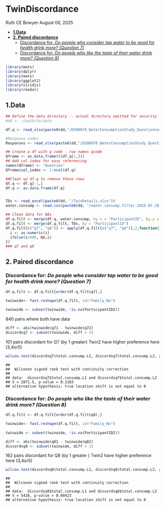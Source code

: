 TwinDiscordance
================
Ruth CE Bowyer
August 06, 2025

- [**1.Data**](#1data)
- [**2. Paired discordance**](#2-paired-discordance)
  - [Discordance for: *Do people who consider tap water to be good for
    health drink more? (Question
    7)*](#discordance-for-do-people-who-consider-tap-water-to-be-good-for-health-drink-more-question-7)
  - [Discordance for: *Do people who like the taste of their water drink
    more? (Question
    8)*](#discordance-for-do-people-who-like-the-taste-of-their-water-drink-more-question-8)

``` r
library(mets)
library(dplyr)
library(mets)
library(ggplot2)
library(viridis)
library(readxl)
```

## **1.Data**

``` r
## Define the data directory -- actual directory omitted for security
#dd <- ~/path/to/data

df.q <- read_xlsx(paste0(dd,"/DS00070_WaterConsumptionStudy_Questionnaire/WaterConsumptionStudyQuestionnaire_Data.xlsx"))

#Response codes 
Responses <- read_xlsx(paste0(dd,"/DS00070_WaterConsumptionStudy_Questionnaire/WaterConsumptionStudyQuestionnaire_Data.xlsx"), sheet=2)

## Create a df with q code - row names qcode 
Qframe <- as.data.frame(t(df.q[1,]))
## Add col index for easy referencing
names(Qframe) <- "Question"
Qframe$col_index <- 1:ncol(df.q)

##Clean up df.q to remove these rows
df.q <- df.q[-1,]
df.q <- as.data.frame(df.q)


TDs <- read_excel(paste0(dd, "/TwinDetails.xlsx"))
water.consump <- read.csv(paste0(dd, "/water.consump.filter.2025.07.28.csv")) # File derived as output from script 1. This csv file has been filtered in Script 1. 
```

``` r
## Clean data for NAs
df.q.filt <- merge(df.q, water.consump, by.x = "ParticipantID", by.y = "study_no")
df.q.filt <- merge(df.q.filt, TDs, by = "ParticipantID")
df.q.filt[c("q7", "q8")] <- apply(df.q.filt[c("q7", "q8")],2,function(i){
  i <- as.numeric(i)
  ifelse(i>900, NA,i)
})
### q7 and q8 
```

## **2. Paired discordance**

### Discordance for: *Do people who consider tap water to be good for health drink more? (Question 7)*

``` r
df.q.filt <- df.q.filt[order(df.q.filt$q7),]

twinwide<- fast.reshape(df.q.filt, id="Family_No")
 
twinwide <- subset(twinwide, !is.na(ParticipantID2))
```

840 pairs where both have data

``` r
diff <- abs(twinwide$q71 - twinwide$q72)
discordsq7 <- subset(twinwide, diff > 1)
```

101 pairs discordant for Q7 (by 1 greater) Twin2 have higher preference
here (3,4or5)

``` r
wilcox.test(discordsq7$total.consump.L1, discordsq7$total.consump.L2, paired=T)
```

    ## 
    ##  Wilcoxon signed rank test with continuity correction
    ## 
    ## data:  discordsq7$total.consump.L1 and discordsq7$total.consump.L2
    ## V = 2071.5, p-value = 0.2103
    ## alternative hypothesis: true location shift is not equal to 0

### Discordance for: *Do people who like the taste of their water drink more? (Question 8)*

``` r
df.q.filt <- df.q.filt[order(df.q.filt$q8),]

twinwide<- fast.reshape(df.q.filt, id="Family_No")
 
twinwide <- subset(twinwide, !is.na(ParticipantID2))
```

``` r
diff <- abs(twinwide$q81 - twinwide$q82)
discordsq8 <- subset(twinwide, diff > 1)
```

162 pairs discordant for Q8 (by 1 greater ) Twin2 have higher preference
here (3,4or5)

``` r
wilcox.test(discordsq8$total.consump.L1, discordsq8$total.consump.L2, paired=T)
```

    ## 
    ##  Wilcoxon signed rank test with continuity correction
    ## 
    ## data:  discordsq8$total.consump.L1 and discordsq8$total.consump.L2
    ## V = 5426, p-value = 0.08423
    ## alternative hypothesis: true location shift is not equal to 0
